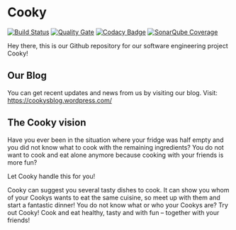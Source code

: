 # Cooky
[![Build Status](http://jenkins-swe.it.dh-karlsruhe.de/buildStatus/icon?job=Cooky)](http://jenkins-swe.it.dh-karlsruhe.de/job/Cooky/)
[![Quality Gate](http://sonarqube.it.dh-karlsruhe.de/api/badges/gate?key=Cooky%3ACookyApp)](http://sonarqube.it.dh-karlsruhe.de/overview?id=Cooky%3ACookyApp)
[![Codacy Badge](https://api.codacy.com/project/badge/Grade/8e442638bad249d6b1b738c7e5a8ede4)](https://www.codacy.com/app/fueranmeldungen/Cooky?utm_source=github.com&amp;utm_medium=referral&amp;utm_content=1developer1/Cooky&amp;utm_campaign=Badge_Grade)
[![SonarQube Coverage](https://img.shields.io/sonar/http/sonarqube.it.dh-karlsruhe.de/Cooky:CookyApp/coverage.svg?maxAge=2592000)](http://193.196.7.25/overview?id=142)

Hey there, this is our Github repository for our software engineering project Cooky!


## Our Blog

You can get recent updates and news from us by visiting our blog.
Visit: https://cookysblog.wordpress.com/

## The Cooky vision

Have you ever been in the situation where your fridge was half empty and you did not know what to cook with the remaining ingredients? You do not want to cook and eat alone anymore because cooking with your friends is more fun?

Let Cooky handle this for you!

Cooky can suggest you several tasty dishes to cook. It can show you whom of your Cookys wants to eat the same cuisine, so meet up with them and start a fantastic dinner! You do not know what or who your Cookys are? Try out Cooky! Cook and eat healthy, tasty and with fun – ­together with your friends!
